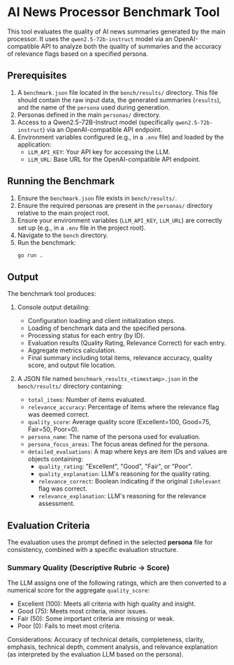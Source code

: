 # AI News Processor Benchmark Tool

This tool evaluates the quality of AI news summaries generated by the main processor. It uses the `qwen2.5-72b-instruct` model via an OpenAI-compatible API to analyze both the quality of summaries and the accuracy of relevance flags based on a specified persona.

## Prerequisites

1.  A `benchmark.json` file located in the `bench/results/` directory. This file should contain the raw input data, the generated summaries (`results`), and the name of the `persona` used during generation.
2.  Personas defined in the main `personas/` directory.
3.  Access to a Qwen2.5-72B-Instruct model (specifically `qwen2.5-72b-instruct`) via an OpenAI-compatible API endpoint.
4.  Environment variables configured (e.g., in a `.env` file) and loaded by the application:
    *   `LLM_API_KEY`: Your API key for accessing the LLM.
    *   `LLM_URL`: Base URL for the OpenAI-compatible API endpoint.

## Running the Benchmark

1.  Ensure the `benchmark.json` file exists in `bench/results/`.
2.  Ensure the required personas are present in the `personas/` directory relative to the main project root.
3.  Ensure your environment variables (`LLM_API_KEY`, `LLM_URL`) are correctly set up (e.g., in a `.env` file in the project root).
4.  Navigate to the `bench` directory.
5.  Run the benchmark:
    ```bash
    go run .
    ```

## Output

The benchmark tool produces:

1.  Console output detailing:
    *   Configuration loading and client initialization steps.
    *   Loading of benchmark data and the specified persona.
    *   Processing status for each entry (by ID).
    *   Evaluation results (Quality Rating, Relevance Correct) for each entry.
    *   Aggregate metrics calculation.
    *   Final summary including total items, relevance accuracy, quality score, and output file location.

2.  A JSON file named `benchmark_results_<timestamp>.json` in the `bench/results/` directory containing:
    *   `total_items`: Number of items evaluated.
    *   `relevance_accuracy`: Percentage of items where the relevance flag was deemed correct.
    *   `quality_score`: Average quality score (Excellent=100, Good=75, Fair=50, Poor=0).
    *   `persona_name`: The name of the persona used for evaluation.
    *   `persona_focus_areas`: The focus areas defined for the persona.
    *   `detailed_evaluations`: A map where keys are item IDs and values are objects containing:
        *   `quality_rating`: "Excellent", "Good", "Fair", or "Poor".
        *   `quality_explanation`: LLM's reasoning for the quality rating.
        *   `relevance_correct`: Boolean indicating if the original `IsRelevant` flag was correct.
        *   `relevance_explanation`: LLM's reasoning for the relevance assessment.

## Evaluation Criteria

The evaluation uses the prompt defined in the selected **persona** file for consistency, combined with a specific evaluation structure.

### Summary Quality (Descriptive Rubric -> Score)
The LLM assigns one of the following ratings, which are then converted to a numerical score for the aggregate `quality_score`:
- Excellent (100): Meets all criteria with high quality and insight.
- Good (75): Meets most criteria, minor issues.
- Fair (50): Some important criteria are missing or weak.
- Poor (0): Fails to meet most criteria.

Considerations: Accuracy of technical details, completeness, clarity, emphasis, technical depth, comment analysis, and relevance explanation (as interpreted by the evaluation LLM based on the persona).